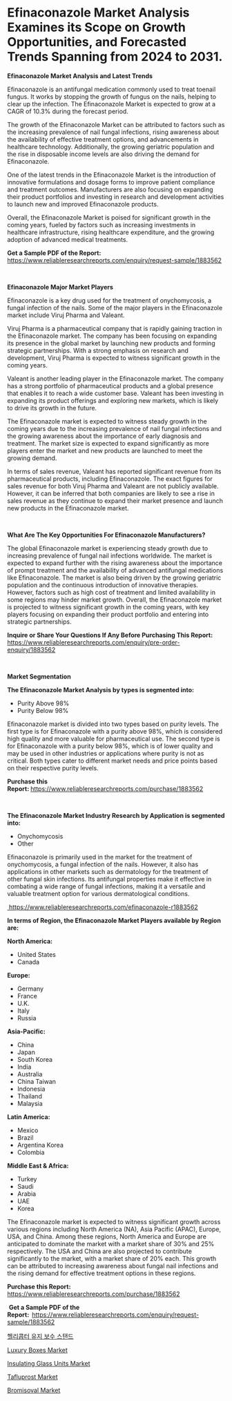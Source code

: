 <p><h1>Efinaconazole Market Analysis Examines its Scope on Growth Opportunities, and Forecasted Trends Spanning from 2024 to 2031.</h1></p><p><strong>Efinaconazole Market Analysis and Latest Trends</strong></p>
<p><p>Efinaconazole is an antifungal medication commonly used to treat toenail fungus. It works by stopping the growth of fungus on the nails, helping to clear up the infection. The Efinaconazole Market is expected to grow at a CAGR of 10.3% during the forecast period.</p><p>The growth of the Efinaconazole Market can be attributed to factors such as the increasing prevalence of nail fungal infections, rising awareness about the availability of effective treatment options, and advancements in healthcare technology. Additionally, the growing geriatric population and the rise in disposable income levels are also driving the demand for Efinaconazole.</p><p>One of the latest trends in the Efinaconazole Market is the introduction of innovative formulations and dosage forms to improve patient compliance and treatment outcomes. Manufacturers are also focusing on expanding their product portfolios and investing in research and development activities to launch new and improved Efinaconazole products.</p><p>Overall, the Efinaconazole Market is poised for significant growth in the coming years, fueled by factors such as increasing investments in healthcare infrastructure, rising healthcare expenditure, and the growing adoption of advanced medical treatments.</p></p>
<p><strong>Get a Sample PDF of the Report:&nbsp;</strong> <a href="https://www.reliableresearchreports.com/enquiry/request-sample/1883562">https://www.reliableresearchreports.com/enquiry/request-sample/1883562</a></p>
<p>&nbsp;</p>
<p><strong>Efinaconazole Major Market Players</strong></p>
<p><p>Efinaconazole is a key drug used for the treatment of onychomycosis, a fungal infection of the nails. Some of the major players in the Efinaconazole market include Viruj Pharma and Valeant.</p><p>Viruj Pharma is a pharmaceutical company that is rapidly gaining traction in the Efinaconazole market. The company has been focusing on expanding its presence in the global market by launching new products and forming strategic partnerships. With a strong emphasis on research and development, Viruj Pharma is expected to witness significant growth in the coming years.</p><p>Valeant is another leading player in the Efinaconazole market. The company has a strong portfolio of pharmaceutical products and a global presence that enables it to reach a wide customer base. Valeant has been investing in expanding its product offerings and exploring new markets, which is likely to drive its growth in the future.</p><p>The Efinaconazole market is expected to witness steady growth in the coming years due to the increasing prevalence of nail fungal infections and the growing awareness about the importance of early diagnosis and treatment. The market size is expected to expand significantly as more players enter the market and new products are launched to meet the growing demand.</p><p>In terms of sales revenue, Valeant has reported significant revenue from its pharmaceutical products, including Efinaconazole. The exact figures for sales revenue for both Viruj Pharma and Valeant are not publicly available. However, it can be inferred that both companies are likely to see a rise in sales revenue as they continue to expand their market presence and launch new products in the Efinaconazole market.</p></p>
<p>&nbsp;</p>
<p><strong>What Are The Key Opportunities For Efinaconazole Manufacturers?</strong></p>
<p><p>The global Efinaconazole market is experiencing steady growth due to increasing prevalence of fungal nail infections worldwide. The market is expected to expand further with the rising awareness about the importance of prompt treatment and the availability of advanced antifungal medications like Efinaconazole. The market is also being driven by the growing geriatric population and the continuous introduction of innovative therapies. However, factors such as high cost of treatment and limited availability in some regions may hinder market growth. Overall, the Efinaconazole market is projected to witness significant growth in the coming years, with key players focusing on expanding their product portfolio and entering into strategic partnerships.</p></p>
<p><strong>Inquire or Share Your Questions If Any Before Purchasing This Report:</strong> <a href="https://www.reliableresearchreports.com/enquiry/pre-order-enquiry/1883562">https://www.reliableresearchreports.com/enquiry/pre-order-enquiry/1883562</a></p>
<p>&nbsp;</p>
<p><strong>Market Segmentation</strong></p>
<p><strong>The Efinaconazole Market Analysis by types is segmented into:</strong></p>
<p><ul><li>Purity Above 98%</li><li>Purity Below 98%</li></ul></p>
<p><p>Efinaconazole market is divided into two types based on purity levels. The first type is for Efinaconazole with a purity above 98%, which is considered high quality and more valuable for pharmaceutical use. The second type is for Efinaconazole with a purity below 98%, which is of lower quality and may be used in other industries or applications where purity is not as critical. Both types cater to different market needs and price points based on their respective purity levels.</p></p>
<p><strong>Purchase this Report:&nbsp;</strong><a href="https://www.reliableresearchreports.com/purchase/1883562">https://www.reliableresearchreports.com/purchase/1883562</a></p>
<p>&nbsp;</p>
<p><strong>The Efinaconazole Market Industry Research by Application is segmented into:</strong></p>
<p><ul><li>Onychomycosis</li><li>Other</li></ul></p>
<p><p>Efinaconazole is primarily used in the market for the treatment of onychomycosis, a fungal infection of the nails. However, it also has applications in other markets such as dermatology for the treatment of other fungal skin infections. Its antifungal properties make it effective in combating a wide range of fungal infections, making it a versatile and valuable treatment option for various dermatological conditions.</p></p>
<p><a href="https://www.reliableresearchreports.com/efinaconazole-r1883562">&nbsp;https://www.reliableresearchreports.com/efinaconazole-r1883562</a></p>
<p><strong>In terms of Region, the Efinaconazole Market Players available by Region are:</strong></p>
<p>
    <p> <strong> North America: </strong>
        <ul>
            <li>United States</li>
            <li>Canada</li>
        </ul>
        </p> 
    <p> <strong> Europe: </strong>
        <ul>
            <li>Germany</li>
            <li>France</li>
            <li>U.K.</li>
            <li>Italy</li>
            <li>Russia</li>
        </ul>
        </p> 
    <p> <strong> Asia-Pacific: </strong>
        <ul>
            <li>China</li>
            <li>Japan</li>
            <li>South Korea</li>
            <li>India</li>
            <li>Australia</li>
            <li>China Taiwan</li>
            <li>Indonesia</li>
            <li>Thailand</li>
            <li>Malaysia</li>
        </ul>
        </p> 
    <p> <strong> Latin America: </strong>
        <ul>
            <li>Mexico</li>
            <li>Brazil</li>
            <li>Argentina Korea</li>
            <li>Colombia</li>
        </ul>
        </p> 
    <p> <strong> Middle East & Africa: </strong>
        <ul>
            <li>Turkey</li>
            <li>Saudi</li>
            <li>Arabia</li>
            <li>UAE</li>
            <li>Korea</li>
        </ul>
    </p>
    </p>
<p><p>The Efinaconazole market is expected to witness significant growth across various regions including North America (NA), Asia Pacific (APAC), Europe, USA, and China. Among these regions, North America and Europe are anticipated to dominate the market with a market share of 30% and 25% respectively. The USA and China are also projected to contribute significantly to the market, with a market share of 20% each. This growth can be attributed to increasing awareness about fungal nail infections and the rising demand for effective treatment options in these regions.</p></p>
<p><strong>Purchase this Report: </strong><a href="https://www.reliableresearchreports.com/purchase/1883562">https://www.reliableresearchreports.com/purchase/1883562</a></p>
<p>&nbsp;<strong>Get a Sample PDF of the Report:&nbsp;&nbsp;</strong><a href="https://www.reliableresearchreports.com/enquiry/request-sample/1883562">https://www.reliableresearchreports.com/enquiry/request-sample/1883562</a></p>
<p><strong></strong></p>
<p><p><a href="https://github.com/darrellockm3ytan895656/Market-Research-Report-List-1/blob/main/607446257142.md">헬리콥터 유지 보수 스탠드</a></p><p><a href="https://www.linkedin.com/pulse/luxury-boxes-market-insights-cagr-trends-growth-strategies-qm4cf">Luxury Boxes Market</a></p><p><a href="https://www.linkedin.com/pulse/insights-insulating-glass-units-market-size-analysing-share-trends-ktfgf">Insulating Glass Units Market</a></p><p><a href="https://github.com/beatblasta/Market-Research-Report-List-3/blob/main/tafluprost-market.md">Tafluprost Market</a></p><p><a href="https://github.com/shotows/Market-Research-Report-List-2/blob/main/bromisoval-market.md">Bromisoval Market</a></p></p>